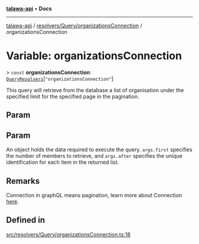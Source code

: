 [**talawa-api**](../../../../README.md) • **Docs**

***

[talawa-api](../../../../modules.md) / [resolvers/Query/organizationsConnection](../README.md) / organizationsConnection

# Variable: organizationsConnection

\> `const` **organizationsConnection**: [`QueryResolvers`](../../../../types/generatedGraphQLTypes/type-aliases/QueryResolvers.md)\[`"organizationsConnection"`\]

This query will retrieve from the database a list of
organisation under the specified limit for the specified page in the pagination.

## Param

## Param

An object holds the data required to execute the query.
`args.first` specifies the number of members to retrieve, and `args.after` specifies
the unique identification for each item in the returned list.

## Remarks

Connection in graphQL means pagination,
learn more about Connection [here](https://relay.dev/graphql/connections.htm).

## Defined in

[src/resolvers/Query/organizationsConnection.ts:18](https://github.com/PalisadoesFoundation/talawa-api/blob/60937520d7a29ccf883a9c6a7c2d186bae92a81b/src/resolvers/Query/organizationsConnection.ts#L18)
